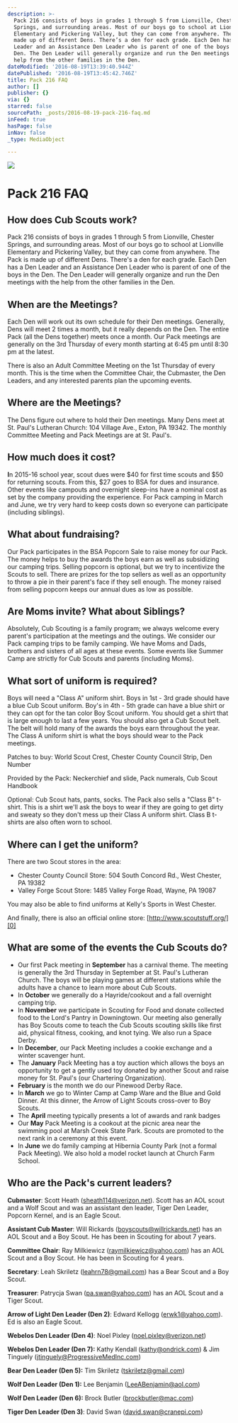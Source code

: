 ```yaml
---
description: >-
  Pack 216 consists of boys in grades 1 through 5 from Lionville, Chester
  Springs, and surrounding areas. Most of our boys go to school at Lionville
  Elementary and Pickering Valley, but they can come from anywhere. The Pack is
  made up of different Dens. There’s a den for each grade. Each Den has a Den
  Leader and an Assistance Den Leader who is parent of one of the boys in the
  Den. The Den Leader will generally organize and run the Den meetings with the
  help from the other families in the Den.
dateModified: '2016-08-19T13:39:40.944Z'
datePublished: '2016-08-19T13:45:42.746Z'
title: Pack 216 FAQ
author: []
publisher: {}
via: {}
starred: false
sourcePath: _posts/2016-08-19-pack-216-faq.md
inFeed: true
hasPage: false
inNav: false
_type: MediaObject

---
```

![](https://the-grid-user-content.s3-us-west-2.amazonaws.com/43284ea3-a270-434a-9858-04446c08b8ea.jpg)

# **Pack 216 FAQ**

## **How does Cub Scouts work?**

Pack 216 consists of boys in grades 1 through 5 from Lionville, Chester Springs, and surrounding areas. Most of our boys go to school at Lionville Elementary and Pickering Valley, but they can come from anywhere. The Pack is made up of different Dens. There's a den for each grade. Each Den has a Den Leader and an Assistance Den Leader who is parent of one of the boys in the Den. The Den Leader will generally organize and run the Den meetings with the help from the other families in the Den.

## **When are the Meetings?**

Each Den will work out its own schedule for their Den meetings. Generally, Dens will meet 2 times a month, but it really depends on the Den. The entire Pack (all the Dens together) meets once a month. Our Pack meetings are generally on the 3rd Thursday of every month starting at 6:45 pm until 8:30 pm at the latest.

There is also an Adult Committee Meeting on the 1st Thursday of every month. This is the time when the Committee Chair, the Cubmaster, the Den Leaders, and any interested parents plan the upcoming events.

## **Where are the Meetings?**

The Dens figure out where to hold their Den meetings. Many Dens meet at St. Paul's Lutheran Church: 104 Village Ave., Exton, PA 19342\. The monthly Committee Meeting and Pack Meetings are at St. Paul's.

## **How much does it cost?**

**I**n 2015-16 school year, scout dues were $40 for first time scouts and $50 for returning scouts. From this, $27 goes to BSA for dues and insurance. Other events like campouts and overnight sleep-ins have a nominal cost as set by the company providing the experience. For Pack camping in March and June, we try very hard to keep costs down so everyone can participate (including siblings).

## **What about fundraising?**

Our Pack participates in the BSA Popcorn Sale to raise money for our Pack. The money helps to buy the awards the boys earn as well as subsidizing our camping trips. Selling popcorn is optional, but we try to incentivize the Scouts to sell. There are prizes for the top sellers as well as an opportunity to throw a pie in their parent's face if they sell enough. The money raised from selling popcorn keeps our annual dues as low as possible.

## **Are Moms invite? What about Siblings?**

Absolutely, Cub Scouting is a family program; we always welcome every parent's participation at the meetings and the outings. We consider our Pack camping trips to be family camping. We have Moms and Dads, brothers and sisters of all ages at these events. Some events like Summer Camp are strictly for Cub Scouts and parents (including Moms).

## **What sort of uniform is required?**

Boys will need a "Class A" uniform shirt. Boys in 1st - 3rd grade should have a blue Cub Scout uniform. Boy's in 4th - 5th grade can have a blue shirt or they can opt for the tan color Boy Scout uniform. You should get a shirt that is large enough to last a few years. You should also get a Cub Scout belt. The belt will hold many of the awards the boys earn throughout the year. The Class A uniform shirt is what the boys should wear to the Pack meetings.

Patches to buy: World Scout Crest, Chester County Council Strip, Den Number

Provided by the Pack: Neckerchief and slide, Pack numerals, Cub Scout Handbook

Optional: Cub Scout hats, pants, socks. The Pack also sells a "Class B" t-shirt. This is a shirt we'll ask the boys to wear if they are going to get dirty and sweaty so they don't mess up their Class A uniform shirt. Class B t-shirts are also often worn to school.

## **Where can I get the uniform?**

There are two Scout stores in the area:

* Chester County Council Store: 504 South Concord Rd., West Chester, PA 19382
* Valley Forge Scout Store: 1485 Valley Forge Road, Wayne, PA 19087

You may also be able to find uniforms at Kelly's Sports in West Chester.

And finally, there is also an official online store: [http://www.scoutstuff.org/][0]

## **What are some of the events the Cub Scouts do?**

* Our first Pack meeting in **September** has a carnival theme. The meeting is generally the 3rd Thursday in September at St. Paul's Lutheran Church. The boys will be playing games at different stations while the adults have a chance to learn more about Cub Scouts.
* In **October** we generally do a Hayride/cookout and a fall overnight camping trip.
* In **November** we participate in Scouting for Food and donate collected food to the Lord's Pantry in Downingtown. Our meeting also generally has Boy Scouts come to teach the Cub Scouts scouting skills like first aid, physical fitness, cooking, and knot tying. We also run a Space Derby.
* In **December**, our Pack Meeting includes a cookie exchange and a winter scavenger hunt.
* The **January** Pack Meeting has a toy auction which allows the boys an opportunity to get a gently used toy donated by another Scout and raise money for St. Paul's (our Chartering Organization).
* **February** is the month we do our Pinewood Derby Race.
* In **March** we go to Winter Camp at Camp Ware and the Blue and Gold Dinner. At this dinner, the Arrow of Light Scouts cross-over to Boy Scouts.
* The **April** meeting typically presents a lot of awards and rank badges
* Our **May** Pack Meeting is a cookout at the picnic area near the swimming pool at Marsh Creek State Park. Scouts are promoted to the next rank in a ceremony at this event.
* In **June** we do family camping at Hibernia County Park (not a formal Pack Meeting). We also hold a model rocket launch at Church Farm School.

## **Who are the Pack's current leaders?**

**Cubmaster**: Scott Heath (sheath114@verizon.net). Scott has an AOL scout and a Wolf Scout and was an assistant den leader, Tiger Den Leader, Popcorn Kernel, and is an Eagle Scout.

**Assistant Cub Master**: Will Rickards (boyscouts@willrickards.net) has an AOL Scout and a Boy Scout. He has been in Scouting for about 7 years.

**Committee Chair**: Ray Milkiewicz (raymilkiewicz@yahoo.com) has an AOL Scout and a Boy Scout. He has been in Scouting for 4 years.

**Secretary**: Leah Skriletz (leahrn78@gmail.com) has a Bear Scout and a Boy Scout.

**Treasurer**: Patrycja Swan (pa.swan@yahoo.com) has an AOL Scout and a Tiger Scout.

**Arrow of Light Den Leader (Den 2)**: Edward Kellogg (erwk1@yahoo.com). Ed is also an Eagle Scout.

**Webelos Den Leader (Den 4)**: Noel Pixley (noel.pixley@verizon.net)

**Webelos Den Leader (Den 7):** Kathy Kendall (kathy@ondrick.com) & Jim Tinguely (jtinguely@ProgressiveMedInc.com)

**Bear Den Leader (Den 5):** Tim Skriletz (tskriletz@gmail.com)

**Wolf Den Leader (Den 1):** Lee Benjamin (LeeABenjamin@aol.com)

**Wolf Den Leader (Den 6):** Brock Butler (brockbutler@mac.com)

**Tiger Den Leader (Den 3)**: David Swan (david.swan@cranepi.com)

[0]: http://www.scoutstuff.org/